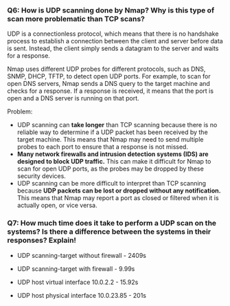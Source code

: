 ### Q6: How is UDP scanning done by Nmap? Why is this type of scan more problematic than TCP scans?

UDP is a connectionless protocol, which means that there is no handshake process to establish a connection between the client and server before data is sent. Instead, the client simply sends a datagram to the server and waits for a response.

Nmap uses different UDP probes for different protocols, such as DNS, SNMP, DHCP, TFTP, to detect open UDP ports. For example, to scan for open DNS servers, Nmap sends a DNS query to the target machine and checks for a response. If a response is received, it means that the port is open and a DNS server is running on that port.



Problem:

- UDP scanning can **take longer** than TCP scanning because there is no reliable way to determine if a UDP packet has been received by the target machine. This means that Nmap may need to send multiple probes to each port to ensure that a response is not missed.
- **Many network firewalls and intrusion detection systems (IDS) are designed to block UDP traffic.** This can make it difficult for Nmap to scan for open UDP ports, as the probes may be dropped by these security devices.
- UDP scanning can be more difficult to interpret than TCP scanning because **UDP packets can be lost or dropped without any notification.** This means that Nmap may report a port as closed or filtered when it is actually open, or vice versa.

### Q7: How much time does it take to perform a UDP scan on the systems? Is there a difference between the systems in their responses? Explain!

- UDP scanning-target without firewall - 2409s

- UDP scanning-target with firewall - 9.99s

- UDP host virtual interface 10.0.2.2 - 15.92s

- UDP host physical interface 10.0.23.85 - 201s

  

